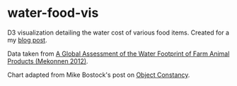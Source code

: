 # water-food-vis
D3 visualization detailing the water cost of various food items. 
Created for a my [blog post](http://visiblysustainable.com/how-to-save-the-world-with-your-mouth/).
 
Data taken from [A Global Assessment of the Water Footprint of Farm Animal Products (Mekonnen 2012)](http://link.springer.com/article/10.1007/s10021-011-9517-8/fulltext.html).

Chart adapted from Mike Bostock's post on [Object Constancy](http://bost.ocks.org/mike/constancy/).